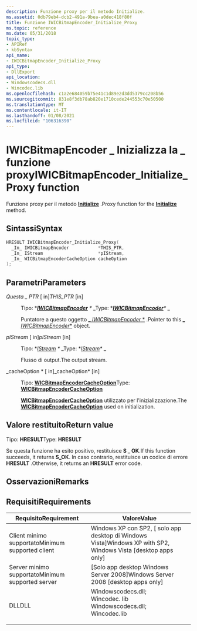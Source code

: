 ```yaml
---
description: Funzione proxy per il metodo Initialize.
ms.assetid: 0db79eb4-dcb2-491a-9bea-a0dec418f80f
title: Funzione IWICBitmapEncoder_Initialize_Proxy
ms.topic: reference
ms.date: 05/31/2018
topic_type:
- APIRef
- kbSyntax
api_name:
- IWICBitmapEncoder_Initialize_Proxy
api_type:
- DllExport
api_location:
- Windowscodecs.dll
- Wincodec.lib
ms.openlocfilehash: c1a2e684059b75e41c1d89e2d3dd5379cc208b56
ms.sourcegitcommit: 831e8f3db78ab820e1710cede244553c70e50500
ms.translationtype: MT
ms.contentlocale: it-IT
ms.lasthandoff: 01/08/2021
ms.locfileid: "106316390"
---
```

# <a name="iwicbitmapencoder_initialize_proxy-function"></a><span data-ttu-id="21f07-103">IWICBitmapEncoder \_ Inizializza la \_ funzione proxy</span><span class="sxs-lookup"><span data-stu-id="21f07-103">IWICBitmapEncoder\_Initialize\_Proxy function</span></span>

<span data-ttu-id="21f07-104">Funzione proxy per il metodo [**Initialize**](/windows/desktop/api/Wincodec/nf-wincodec-iwicbitmapencoder-initialize) .</span><span class="sxs-lookup"><span data-stu-id="21f07-104">Proxy function for the [**Initialize**](/windows/desktop/api/Wincodec/nf-wincodec-iwicbitmapencoder-initialize) method.</span></span>

## <a name="syntax"></a><span data-ttu-id="21f07-105">Sintassi</span><span class="sxs-lookup"><span data-stu-id="21f07-105">Syntax</span></span>


```C++
HRESULT IWICBitmapEncoder_Initialize_Proxy(
  _In_ IWICBitmapEncoder           *THIS_PTR,
  _In_ IStream                     *pIStream,
  _In_ WICBitmapEncoderCacheOption cacheOption
);
```



## <a name="parameters"></a><span data-ttu-id="21f07-106">Parametri</span><span class="sxs-lookup"><span data-stu-id="21f07-106">Parameters</span></span>

<dl> <dt>

<span data-ttu-id="21f07-107">*Questa \_ PTR* \[ in\]</span><span class="sxs-lookup"><span data-stu-id="21f07-107">*THIS\_PTR* \[in\]</span></span>
</dt> <dd>

<span data-ttu-id="21f07-108">Tipo: \**[**IWICBitmapEncoder**](/windows/desktop/api/wincodec/nn-wincodec-iwicbitmapencoder) \** _</span><span class="sxs-lookup"><span data-stu-id="21f07-108">Type: \**[**IWICBitmapEncoder**](/windows/desktop/api/wincodec/nn-wincodec-iwicbitmapencoder)\** _</span></span>

<span data-ttu-id="21f07-109">Puntatore a questo oggetto [_ *IWICBitmapEncoder* \*](/windows/desktop/api/wincodec/nn-wincodec-iwicbitmapencoder) .</span><span class="sxs-lookup"><span data-stu-id="21f07-109">Pointer to this [_ *IWICBitmapEncoder*\*](/windows/desktop/api/wincodec/nn-wincodec-iwicbitmapencoder) object.</span></span>

</dd> <dt>

<span data-ttu-id="21f07-110">*pIStream* \[ in\]</span><span class="sxs-lookup"><span data-stu-id="21f07-110">*pIStream* \[in\]</span></span>
</dt> <dd>

<span data-ttu-id="21f07-111">Tipo: \**[IStream](/windows/desktop/api/objidl/nn-objidl-istream) \** _</span><span class="sxs-lookup"><span data-stu-id="21f07-111">Type: \**[IStream](/windows/desktop/api/objidl/nn-objidl-istream)\** _</span></span>

<span data-ttu-id="21f07-112">Flusso di output.</span><span class="sxs-lookup"><span data-stu-id="21f07-112">The output stream.</span></span>

</dd> <dt>

<span data-ttu-id="21f07-113">_cacheOption \* \[ in\]</span><span class="sxs-lookup"><span data-stu-id="21f07-113">_cacheOption\* \[in\]</span></span>
</dt> <dd>

<span data-ttu-id="21f07-114">Tipo: **[ **WICBitmapEncoderCacheOption**](/windows/desktop/api/Wincodec/ne-wincodec-wicbitmapencodercacheoption)**</span><span class="sxs-lookup"><span data-stu-id="21f07-114">Type: **[**WICBitmapEncoderCacheOption**](/windows/desktop/api/Wincodec/ne-wincodec-wicbitmapencodercacheoption)**</span></span>

<span data-ttu-id="21f07-115">[**WICBitmapEncoderCacheOption**](/windows/desktop/api/Wincodec/ne-wincodec-wicbitmapencodercacheoption) utilizzato per l'inizializzazione.</span><span class="sxs-lookup"><span data-stu-id="21f07-115">The [**WICBitmapEncoderCacheOption**](/windows/desktop/api/Wincodec/ne-wincodec-wicbitmapencodercacheoption) used on initialization.</span></span>

</dd> </dl>

## <a name="return-value"></a><span data-ttu-id="21f07-116">Valore restituito</span><span class="sxs-lookup"><span data-stu-id="21f07-116">Return value</span></span>

<span data-ttu-id="21f07-117">Tipo: **HRESULT**</span><span class="sxs-lookup"><span data-stu-id="21f07-117">Type: **HRESULT**</span></span>

<span data-ttu-id="21f07-118">Se questa funzione ha esito positivo, restituisce **S \_ OK**.</span><span class="sxs-lookup"><span data-stu-id="21f07-118">If this function succeeds, it returns **S\_OK**.</span></span> <span data-ttu-id="21f07-119">In caso contrario, restituisce un codice di errore **HRESULT** .</span><span class="sxs-lookup"><span data-stu-id="21f07-119">Otherwise, it returns an **HRESULT** error code.</span></span>

## <a name="remarks"></a><span data-ttu-id="21f07-120">Osservazioni</span><span class="sxs-lookup"><span data-stu-id="21f07-120">Remarks</span></span>

## <a name="requirements"></a><span data-ttu-id="21f07-121">Requisiti</span><span class="sxs-lookup"><span data-stu-id="21f07-121">Requirements</span></span>



| <span data-ttu-id="21f07-122">Requisito</span><span class="sxs-lookup"><span data-stu-id="21f07-122">Requirement</span></span> | <span data-ttu-id="21f07-123">Valore</span><span class="sxs-lookup"><span data-stu-id="21f07-123">Value</span></span> |
|-------------------------------------|------------------------------------------------------------------------------------------------------------------------------------------------------------------|
| <span data-ttu-id="21f07-124">Client minimo supportato</span><span class="sxs-lookup"><span data-stu-id="21f07-124">Minimum supported client</span></span><br/> | <span data-ttu-id="21f07-125">Windows XP con SP2, \[ solo app desktop di Windows Vista\]</span><span class="sxs-lookup"><span data-stu-id="21f07-125">Windows XP with SP2, Windows Vista \[desktop apps only\]</span></span><br/>                                                                                              |
| <span data-ttu-id="21f07-126">Server minimo supportato</span><span class="sxs-lookup"><span data-stu-id="21f07-126">Minimum supported server</span></span><br/> | <span data-ttu-id="21f07-127">\[Solo app desktop Windows Server 2008\]</span><span class="sxs-lookup"><span data-stu-id="21f07-127">Windows Server 2008 \[desktop apps only\]</span></span><br/>                                                                                                             |
| <span data-ttu-id="21f07-128">DLL</span><span class="sxs-lookup"><span data-stu-id="21f07-128">DLL</span></span><br/>                      | <dl> <span data-ttu-id="21f07-129"><dt>Windowscodecs.dll; </dt> <dt>Wincodec. lib</dt></span><span class="sxs-lookup"><span data-stu-id="21f07-129"><dt>Windowscodecs.dll; </dt> <dt>Wincodec.lib</dt></span></span> </dl> |



 


